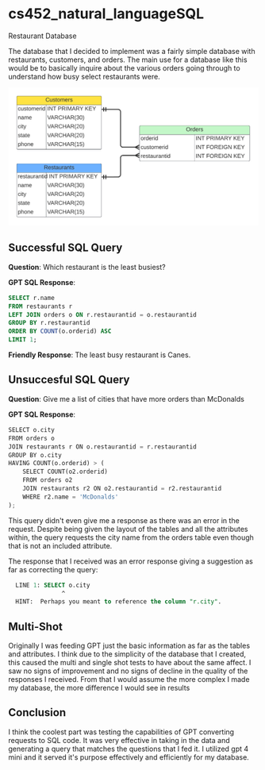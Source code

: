 # cs452_natural_languageSQL
Restaurant Database

The database that I decided to implement was a fairly simple database with restaurants, customers, and orders. The main use for a database like this would be to basically inquire about the various orders going through to understand how busy select restaurants were.

<img src="schema.png">

## Successful SQL Query
**Question**: Which restaurant is the least busiest?

**GPT SQL Response**:
```sql
SELECT r.name
FROM restaurants r
LEFT JOIN orders o ON r.restaurantid = o.restaurantid
GROUP BY r.restaurantid
ORDER BY COUNT(o.orderid) ASC
LIMIT 1;
```

**Friendly Response**: The least busy restaurant is Canes.

## Unsuccesful SQL Query
**Question**: Give me a list of cities that have more orders than McDonalds

**GPT SQL Response**:
```python
SELECT o.city
FROM orders o
JOIN restaurants r ON o.restaurantid = r.restaurantid
GROUP BY o.city
HAVING COUNT(o.orderid) > (
    SELECT COUNT(o2.orderid)
    FROM orders o2
    JOIN restaurants r2 ON o2.restaurantid = r2.restaurantid
    WHERE r2.name = 'McDonalds'
);
```

This query didn't even give me a response as there was an error in the request. Despite being given the layout of the tables and all the attributes within, the query requests the city name from the orders table even though that is not an included attribute.

The response that I received was an error response giving a suggestion as far as correcting the query:
```sql
  LINE 1: SELECT o.city
               ^
  HINT:  Perhaps you meant to reference the column "r.city".
```

## Multi-Shot
Originally I was feeding GPT just the basic information as far as the tables and attributes. I think due to the simplicity of the database that I created, this caused the multi and single shot tests to have about the same affect. I saw no signs of improvement and no signs of decline in the quality of the responses I received. From that I would assume the more complex I made my database, the more difference I would see in results

## Conclusion
I think the coolest part was testing the capabilities of GPT converting requests to SQL code. It was very effective in taking in the data and generating a query that matches the questions that I fed it. I utilized gpt 4 mini and it served it's purpose effectively and efficiently for my database.
